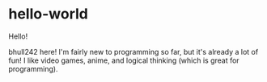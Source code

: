 # hello-world

Hello!

bhull242 here! I'm fairly new to programming so far, but it's already a lot of fun! 
I like video games, anime, and logical thinking (which is great for programming).
